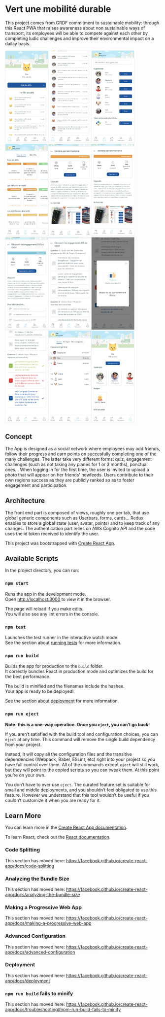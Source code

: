 # Vert une mobilité durable

This project comes from GRDF commitment to sustainable mobility: through this React PWA that raises awareness about non sustainable ways of transport, its employees will be able to compete against each other by completing ludic challenges and improve their environmental impact on a dailay basis.

<img src="images/screen_1.png" width="140" height="300" /><img src="images/screen_2.png" width="140" height="300" /><img src="images/screen_3.png" width="140" height="300" /><img src="images/screen_4.png" width="140" height="300" /><img src="images/screen_5.png" width="140" height="300" /><img src="images/screen_6.png" width="140" height="300" /><img src="images/screen_7.png" width="140" height="300" /><img src="images/screen_8.png" width="140" height="300" /><img src="images/screen_9.png" width="140" height="300" /><img src="images/screen_10.png" width="140" height="300" /><img src="images/screen_11.png" width="140" height="300" /><img src="images/screen_12.png" width="140" height="300" />

## Concept

The App is designed as a social network where employees may add friends, follow their progress and earn points on succesfully completing one of the many challenges. The latter take very different forms: quiz, engagement challenges (such as not taking any planes for 1 or 3 months), ponctual ones... When logging in for the first time, the user is invited to upload a photo that will appear on her friends' newfeeds. Users contribute to their own regions success as they are publicly ranked so as to foster engagement and participation.

## Architecture

The front end part is composed of views, roughly one per tab, that use global generic components such as Userbars, forms, cards... Redux enables to store a global state (user, avatar, points) and to keep track of any changes. The authentication part relies on AWS Cognito API and the code uses the id token received to identify the user.


This project was bootstrapped with [Create React App](https://github.com/facebook/create-react-app).

## Available Scripts

In the project directory, you can run:

### `npm start`

Runs the app in the development mode.<br>
Open [http://localhost:3000](http://localhost:3000) to view it in the browser.

The page will reload if you make edits.<br>
You will also see any lint errors in the console.

### `npm test`

Launches the test runner in the interactive watch mode.<br>
See the section about [running tests](https://facebook.github.io/create-react-app/docs/running-tests) for more information.

### `npm run build`

Builds the app for production to the `build` folder.<br>
It correctly bundles React in production mode and optimizes the build for the best performance.

The build is minified and the filenames include the hashes.<br>
Your app is ready to be deployed!

See the section about [deployment](https://facebook.github.io/create-react-app/docs/deployment) for more information.

### `npm run eject`

**Note: this is a one-way operation. Once you `eject`, you can’t go back!**

If you aren’t satisfied with the build tool and configuration choices, you can `eject` at any time. This command will remove the single build dependency from your project.

Instead, it will copy all the configuration files and the transitive dependencies (Webpack, Babel, ESLint, etc) right into your project so you have full control over them. All of the commands except `eject` will still work, but they will point to the copied scripts so you can tweak them. At this point you’re on your own.

You don’t have to ever use `eject`. The curated feature set is suitable for small and middle deployments, and you shouldn’t feel obligated to use this feature. However we understand that this tool wouldn’t be useful if you couldn’t customize it when you are ready for it.

## Learn More

You can learn more in the [Create React App documentation](https://facebook.github.io/create-react-app/docs/getting-started).

To learn React, check out the [React documentation](https://reactjs.org/).

### Code Splitting

This section has moved here: https://facebook.github.io/create-react-app/docs/code-splitting

### Analyzing the Bundle Size

This section has moved here: https://facebook.github.io/create-react-app/docs/analyzing-the-bundle-size

### Making a Progressive Web App

This section has moved here: https://facebook.github.io/create-react-app/docs/making-a-progressive-web-app

### Advanced Configuration

This section has moved here: https://facebook.github.io/create-react-app/docs/advanced-configuration

### Deployment

This section has moved here: https://facebook.github.io/create-react-app/docs/deployment

### `npm run build` fails to minify

This section has moved here: https://facebook.github.io/create-react-app/docs/troubleshooting#npm-run-build-fails-to-minify
